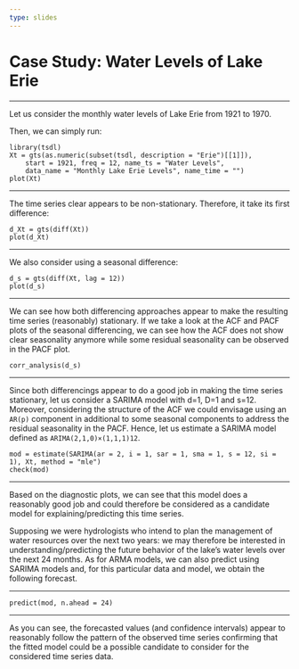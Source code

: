 ```yaml
---
type: slides
---
```


# Case Study: Water Levels of Lake Erie

---

Let us consider the monthly water levels of Lake Erie from 1921 to 1970. 

Then, we can simply run:

```{r chap2_23, cache=TRUE, fig.align='center', fig.width=6.5, fig.height=4.5}
library(tsdl)
Xt = gts(as.numeric(subset(tsdl, description = "Erie")[[1]]),
    start = 1921, freq = 12, name_ts = "Water Levels",
    data_name = "Monthly Lake Erie Levels", name_time = "")
plot(Xt)
```

---

The time series clear appears to be non-stationary. Therefore, it take its first difference:

```{r chap2_24, cache=TRUE, fig.align='center', fig.width=6.5, fig.height=4.5}
d_Xt = gts(diff(Xt))
plot(d_Xt)
```

---

We also consider using a seasonal difference: 

```{r chap2_25, cache=TRUE, fig.align='center', fig.width=6.5, fig.height=4.5}
d_s = gts(diff(Xt, lag = 12))
plot(d_s)  
```

---

We can see how both differencing approaches appear to make the resulting time series (reasonably) stationary. If we take a look at the ACF and PACF plots of the seasonal differencing, we can see how the ACF does not show clear seasonality anymore while some residual seasonality can be observed in the PACF plot.

```{r chap2_26, cache = TRUE, fig.align='center', fig.width=8, fig.height=3.75}
corr_analysis(d_s)
```

---

Since both differencings appear to do a good job in making the time series stationary, let us consider a SARIMA model with d=1, D=1 and s=12. Moreover, considering the structure of the ACF we could envisage using an `AR(p)` component in additional to some seasonal components to address the residual seasonality in the PACF. Hence, let us estimate a SARIMA model defined as `ARIMA(2,1,0)×(1,1,1)12`.

```{r, cache = TRUE}
mod = estimate(SARIMA(ar = 2, i = 1, sar = 1, sma = 1, s = 12, si = 1), Xt, method = "mle")
check(mod)
```

---

Based on the diagnostic plots, we can see that this model does a reasonably good job and could therefore be considered as a candidate model for explaining/predicting this time series. 

Supposing we were hydrologists who intend to plan the management of water resources over the next two years: we may therefore be interested in understanding/predicting the future behavior of the lake’s water levels over the next 24 months. As for ARMA models, we can also predict using SARIMA models and, for this particular data and model, we obtain the following forecast.

---

```{r chap2_27, cache=TRUE, fig.align='center', fig.width=6.5, fig.height=4.5}
predict(mod, n.ahead = 24)
```

---

As you can see, the forecasted values (and confidence intervals) appear to reasonably follow the pattern of the observed time series confirming that the fitted model could be a possible candidate to consider for the considered time series data.